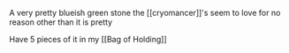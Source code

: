 A very pretty blueish green stone the [[cryomancer]]'s seem to love for no reason other than it is pretty

Have 5 pieces of it in my [[Bag of Holding]]